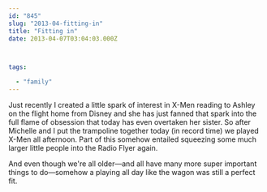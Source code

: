 ```yaml
---
id: "845"
slug: "2013-04-fitting-in"
title: "Fitting in"
date: 2013-04-07T03:04:03.000Z



tags:

  - "family"
---
```

<div
        class="
          image-block-outer-wrapper
          layout-caption-below
          design-layout-inline
          
          
          
        "
        data-test="image-block-inline-outer-wrapper"
    >

      

      
        <figure
            class="
              sqs-block-image-figure
              intrinsic
            "
            style="max-width:600px;"
        >
          
        
        

        
          
            <button
                class="
                  sqs-block-image-button
                  lightbox
                  
          content-fill
        
                "
                data-description=""
                data-lightbox-theme=""
            >
              <span class="v6-visually-hidden">View fullsize</span>
              
          <div
              
              
              class="image-block-wrapper"
              data-animation-role="image"
              
  data-animation-override

          >
            <div class="sqs-image-shape-container-element
              
          content-fill
        
              
            " style="
                position: relative;
                
                  padding-bottom:76.83332824707031%;
                
                overflow: hidden;-webkit-mask-image: -webkit-radial-gradient(white, black);
              "
              >
                
                
                
                
                
                
                
                <img data-stretch="false" src="https://images.squarespace-cdn.com/content/v1/500c727de4b0d820d6a42ad8/1365302902860-16XD21SAE205V3GWR07P/wild-wagon.jpg" data-image="https://images.squarespace-cdn.com/content/v1/500c727de4b0d820d6a42ad8/1365302902860-16XD21SAE205V3GWR07P/wild-wagon.jpg" data-image-dimensions="600x461" data-image-focal-point="0.5,0.5" alt="wild-wagon.jpg" data-load="false" elementtiming="system-image-block" src="https://images.squarespace-cdn.com/content/v1/500c727de4b0d820d6a42ad8/1365302902860-16XD21SAE205V3GWR07P/wild-wagon.jpg" width="600" height="461" alt="" sizes="(max-width: 640px) 100vw, (max-width: 767px) 100vw, 100vw" style="display:block;object-fit: cover; width: 100%; height: 100%; object-position: 0% 0%" onload="this.classList.add(&quot;loaded&quot;)" srcset="https://images.squarespace-cdn.com/content/v1/500c727de4b0d820d6a42ad8/1365302902860-16XD21SAE205V3GWR07P/wild-wagon.jpg?format=100w 100w, https://images.squarespace-cdn.com/content/v1/500c727de4b0d820d6a42ad8/1365302902860-16XD21SAE205V3GWR07P/wild-wagon.jpg?format=300w 300w, https://images.squarespace-cdn.com/content/v1/500c727de4b0d820d6a42ad8/1365302902860-16XD21SAE205V3GWR07P/wild-wagon.jpg?format=500w 500w, https://images.squarespace-cdn.com/content/v1/500c727de4b0d820d6a42ad8/1365302902860-16XD21SAE205V3GWR07P/wild-wagon.jpg?format=750w 750w, https://images.squarespace-cdn.com/content/v1/500c727de4b0d820d6a42ad8/1365302902860-16XD21SAE205V3GWR07P/wild-wagon.jpg?format=1000w 1000w, https://images.squarespace-cdn.com/content/v1/500c727de4b0d820d6a42ad8/1365302902860-16XD21SAE205V3GWR07P/wild-wagon.jpg?format=1500w 1500w, https://images.squarespace-cdn.com/content/v1/500c727de4b0d820d6a42ad8/1365302902860-16XD21SAE205V3GWR07P/wild-wagon.jpg?format=2500w 2500w" loading="lazy" decoding="async" data-loader="sqs">

            </div>
          </div>
        
            </button>
          
        

        
      
        </figure>
      

    </div>
  



<p>This Radio Flyer was an excellent investment. </p>

<p>I would help my two little girls carefully climb into the seats. Make sure the stuffed friends, drinks and sunscreen were down in the ample room by their feet and we'd walk the half a mile to Roslyn Park and play on the playground. We'd make up chasing games where we'd be heroes protecting the park. And we'd order "Cherry Whipples" from the little counter under the climbing wall. All of this was probably four years ago.</p>

<p>Just recently I created a little spark of interest in X-Men reading to Ashley on the flight home from Disney and she has just fanned that spark into the full flame of obsession that today has even overtaken her sister.  So after Michelle and I put the trampoline together today (in record time) we played X-Men all afternoon.  Part of this somehow entailed squeezing some much larger little people into the Radio Flyer again. </p>

<p>And even though we're all older—and all have many more super important things to do—somehow a playing all day like the wagon was still a perfect fit.</p>
